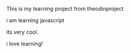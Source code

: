This is my learning project from theodinproject.

i am learning javascript 

its very cool.

i love learning!